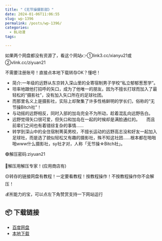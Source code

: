 ```yaml
---
title: "《无节操摄影部》"
date: 2024-01-06T11:06:55
slug: wp-1396
permalink: /posts/wp-1396/
categories:
  - BL动漫
tags:

---
```


如果两个网盘都没有资源了，看这个网站👉①link3.cc/xianyu21或②vlink.cc/ziyuan21

不需要注册账号！直接点本地下载转存OK？懂吧！

*   简介:一年级的远野从东京转入深山里的全寄宿制男子学校“私立郁郁葱葱学”。　　
*   坦率地跟他打招呼的矢口，成为了他唯一的朋友。因为不擅长打球而加入了最轻松的“摄影社”，没有加入矢口所在的足球社团。　　
*   而那里名义上是摄影社，实际上却聚集了许多性格鲜明的学长们，俗称的“无节操Bitch社”！　　
*   与动摇的远野相反，同时入部的加岛完全不为所动，趁着混乱向远野告白。　　
*   远野觉得矢口很可爱，但矢口和加岛在一起的时候却是满脸通红的。　　而且前辈们之间也有着错综复杂的事情……　　
*   转学到深山中的全住宿制菁英男校，不擅长运动的远野高志没和好友一起加入足球社，而是选了貌似轻松又有趣的摄影社，殊不知这社团……根本都在啪啪啪www什么摄影社，sy社才对，人称「无节操☆Bitch社」。

🟢解压密码:ziyuan21

🔵解压用解压专家！(应用商店有)

🟡转存的链接网盘有教程！一定要看教程！按教程操作！不按教程操作你不会解压！

💰🈶能力的宝，可以点左下角赞赏支持一下网站运行

## 📦 下载链接
- [百度网盘](https://blziyuan21.com/pay-download/1396?key=79cb9c6015&down_id=0)
- [本地下载](https://blziyuan21.com/pay-download/1396?key=79cb9c6015&down_id=1)

